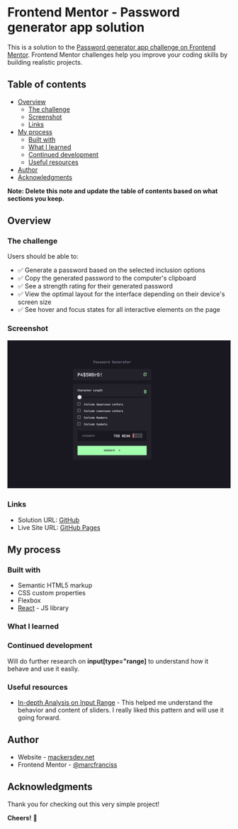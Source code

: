 # Frontend Mentor - Password generator app solution

This is a solution to the [Password generator app challenge on Frontend Mentor](https://www.frontendmentor.io/challenges/password-generator-app-Mr8CLycqjh). Frontend Mentor challenges help you improve your coding skills by building realistic projects.

## Table of contents

- [Overview](#overview)
  - [The challenge](#the-challenge)
  - [Screenshot](#screenshot)
  - [Links](#links)
- [My process](#my-process)
  - [Built with](#built-with)
  - [What I learned](#what-i-learned)
  - [Continued development](#continued-development)
  - [Useful resources](#useful-resources)
- [Author](#author)
- [Acknowledgments](#acknowledgments)

**Note: Delete this note and update the table of contents based on what sections you keep.**

## Overview

### The challenge

Users should be able to:

- ✅ Generate a password based on the selected inclusion options
- ✅ Copy the generated password to the computer's clipboard
- ✅ See a strength rating for their generated password
- ✅ View the optimal layout for the interface depending on their device's screen size
- ✅ See hover and focus states for all interactive elements on the page

### Screenshot

![](./screenshot.png)

### Links

- Solution URL: [GitHub](https://github.com/marcfranciss/Password-generator-app.git)
- Live Site URL: [GitHub Pages](https://marcfranciss.github.io/Password-generator-app)

## My process

### Built with

- Semantic HTML5 markup
- CSS custom properties
- Flexbox
- [React](https://reactjs.org/) - JS library

### What I learned

### Continued development

Will do further research on **input[type="range]** to understand how it behave and use it easliy.

### Useful resources

- [In-depth Analysis on Input Range](https://css-tricks.com/sliding-nightmare-understanding-range-input/) - This helped me understand the behavior and content of sliders. I really liked this pattern and will use it going forward.

## Author

- Website - [mackersdev.net](https://www.mackersdev.net)
- Frontend Mentor - [@marcfranciss](https://www.frontendmentor.io/profile/marcfranciss)

## Acknowledgments

Thank you for checking out this very simple project!

**Cheers!** 🍻
